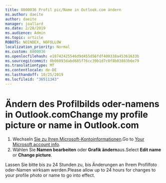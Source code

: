 ```yaml
---
title: 8000036 Profil pic/Name in Outlook.com ändern
ms.author: daeite
author: daeite
manager: joallard
ms.date: 2/28/2019
ms.audience: Admin
ms.topic: article
ROBOTS: NOINDEX, NOFOLLOW
localization_priority: Normal
ms.custom: 8000036
ms.openlocfilehash: e18742425546d9d455d56fdf400338a45361633b
ms.sourcegitcommit: 0b06093dabd685f76cc39b1d7c0f8b03883b6e79
ms.translationtype: MT
ms.contentlocale: de-DE
ms.lasthandoff: 10/25/2019
ms.locfileid: "36511343"
---
```

# <a name="change-my-profile-picture-or-name-in-outlookcom"></a><span data-ttu-id="ccd03-102">Ändern des Profilbilds oder-namens in Outlook.com</span><span class="sxs-lookup"><span data-stu-id="ccd03-102">Change my profile picture or name in Outlook.com</span></span>

1. <span data-ttu-id="ccd03-103">Wechseln [Sie zu Ihren Microsoft-Kontoinformationen](https://go.microsoft.com/fwlink/p/?linkid=860841).</span><span class="sxs-lookup"><span data-stu-id="ccd03-103">Go to [Your Microsoft account info](https://go.microsoft.com/fwlink/p/?linkid=860841).</span></span>
1. <span data-ttu-id="ccd03-104">Wählen Sie **Namen bearbeiten** oder **Grafik ändern**aus.</span><span class="sxs-lookup"><span data-stu-id="ccd03-104">Select **Edit name** or **Change picture**.</span></span>

<span data-ttu-id="ccd03-105">Lassen Sie bitte bis zu 24 Stunden zu, bis Änderungen an Ihrem Profilfoto oder-Namen wirksam werden.</span><span class="sxs-lookup"><span data-stu-id="ccd03-105">Please allow up to 24 hours for changes to your profile photo or name to go into effect.</span></span>